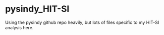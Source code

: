 # pysindy_HIT-SI
Using the pysindy github repo heavily, but lots of files specific to my HIT-SI analysis here. 

